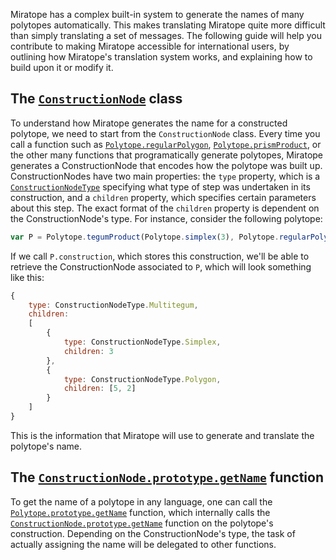 Miratope has a complex built-in system to generate the names of many polytopes automatically. This makes translating Miratope quite more difficult than simply translating a set of messages. The following guide will help you contribute to making Miratope accessible for international users, by outlining how Miratope's translation system works, and explaining how to build upon it or modify it.

## The [`ConstructionNode`](ConstructionNode.html) class

To understand how Miratope generates the name for a constructed polytope, we need to start from the `ConstructionNode` class. Every time you call a function such as [`Polytope.regularPolygon`](Polytope.html#regularPolygon), [`Polytope.prismProduct`](Polytope.html#prismProduct), or the other many functions that programatically generate polytopes, Miratope generates a ConstructionNode that encodes how the polytope was built up. ConstructionNodes have two main properties: the `type` property, which is a [`ConstructionNodeType`](ConstructionNodeType.html) specifying what type of step was undertaken in its construction, and a `children` property, which specifies certain parameters about this step. The exact format of the `children` property is dependent on the ConstructionNode's type. For instance, consider the following polytope:

```javascript
var P = Polytope.tegumProduct(Polytope.simplex(3), Polytope.regularPolygon(5, 2));
```

If we call `P.construction`, which stores this construction, we'll be able to retrieve the ConstructionNode associated to `P`, which will look something like this:

```javascript
{
	type: ConstructionNodeType.Multitegum,
	children:
	[
		{
			type: ConstructionNodeType.Simplex,
			children: 3
		},		
		{
			type: ConstructionNodeType.Polygon,
			children: [5, 2]
		}
	]
}
```

This is the information that Miratope will use to generate and translate the polytope's name.

## The [`ConstructionNode.prototype.getName`](ConstructionNode.html#getName) function

To get the name of a polytope in any language, one can call the [`Polytope.prototype.getName`](Polytope.html#getName) function, which internally calls the [`ConstructionNode.prototype.getName`](ConstructionNode.html#getName) function on the polytope's construction. Depending on the ConstructionNode's type, the task of actually assigning the name will be delegated to other functions.